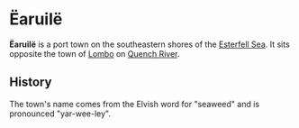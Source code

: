 # Ëaruilë

**Ëaruilë** is a port town on the southeastern shores of the [Esterfell Sea](../../ch-4-esterfell-gazetteer/lenya/esterfell-sea/esterfell-sea.md). It sits opposite the town of [Lombo](lombo.md) on [Quench River](../../ch-4-esterfell-gazetteer/lenya/quench-river.md).

## History

The town's name comes from the Elvish word for "seaweed" and is pronounced "yar-wee-ley".
